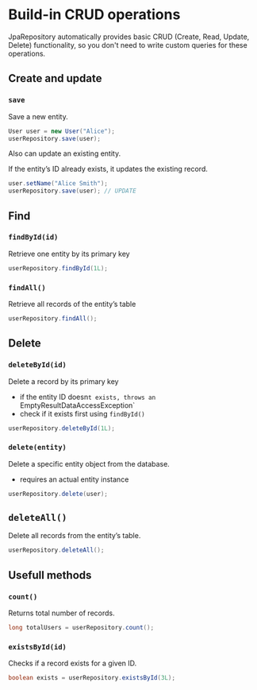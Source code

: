 # Build-in CRUD operations

JpaRepository automatically provides basic CRUD (Create, Read, Update, Delete) functionality, so you don't need to write custom queries for these operations.

## Create and update

### `save`

Save a new entity.

```java
User user = new User("Alice");
userRepository.save(user);
```

Also can update an existing entity.

If the entity’s ID already exists, it updates the existing record.

```java
user.setName("Alice Smith");
userRepository.save(user); // UPDATE
```

## Find

### `findById(id)`

Retrieve one entity by its primary key

```java
userRepository.findById(1L);
```

### `findAll()`

Retrieve all records of the entity’s table

```java
userRepository.findAll();
```

## Delete

### `deleteById(id)`

Delete a record by its primary key

- if the entity ID doesn`t exists, throws an `EmptyResultDataAccessException`
- check if it exists first using `findById()`

```java
userRepository.deleteById(1L);
```

### `delete(entity)`

Delete a specific entity object from the database.

- requires an actual entity instance

```java
userRepository.delete(user);
```

## `deleteAll()`

Delete all records from the entity’s table.

```java
userRepository.deleteAll();
```

## Usefull methods

### `count()`

Returns total number of records.

```java
long totalUsers = userRepository.count();
```

### `existsById(id)`

Checks if a record exists for a given ID.

```java
boolean exists = userRepository.existsById(3L);
```
